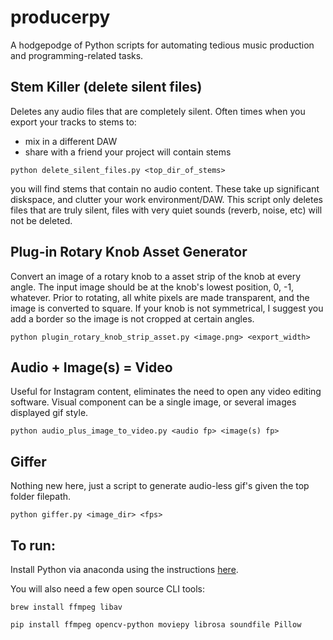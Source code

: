 # producerpy
A hodgepodge of Python scripts for automating tedious music production and programming-related tasks.

## Stem Killer (delete silent files)
Deletes any audio files that are completely silent.  Often times when you export your tracks to stems to:
- mix in a different DAW
- share with a friend your project will contain stems
```
python delete_silent_files.py <top_dir_of_stems>
```

you will find stems that contain no audio content.  These take up significant diskspace, and clutter your work environment/DAW.  This script only deletes files that are truly silent, files with very quiet sounds (reverb, noise, etc) will not be deleted.


## Plug-in Rotary Knob Asset Generator
Convert an image of a rotary knob to a asset strip of the knob at every angle.  The input image should be at the knob's lowest position, 0, -1, whatever.  Prior to rotating, all white pixels are made transparent, and the image is converted to square.  If your knob is not symmetrical, I suggest you add a border so the image is not cropped at certain angles.
```
python plugin_rotary_knob_strip_asset.py <image.png> <export_width>
```


## Audio + Image(s) = Video
Useful for Instagram content, eliminates the need to open any video editing software.  Visual component can be a single image, or several images displayed gif style.
```
python audio_plus_image_to_video.py <audio fp> <image(s) fp>
```


## Giffer
Nothing new here, just a script to generate audio-less gif's given the top folder filepath.
```
python giffer.py <image_dir> <fps>
```




## To run:
Install Python via anaconda using the instructions [here](https://www.anaconda.com/distribution/).

You will also need a few open source CLI tools:
```
brew install ffmpeg libav
```
```
pip install ffmpeg opencv-python moviepy librosa soundfile Pillow
```
